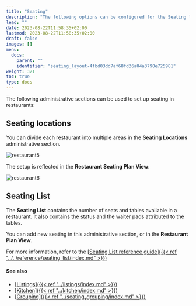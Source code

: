 ```yaml
---
title: "Seating"
description: "The following options can be configured for the Seating layout as a part of the Restaurant module."
lead: ""
date: 2023-08-22T11:58:35+02:00
lastmod: 2023-08-22T11:58:35+02:00
draft: false
images: []
menu:
  docs:
    parent: ""
    identifier: "seating_layout-4fbd03dd7af68fd36a04a3790e725981"
weight: 321
toc: true
type: docs
---
```

The following administrative sections can be used to set up seating in restaurants:

## Seating locations

You can divide each restaurant into multiple areas in the **Seating Locations** administrative section. 

![restaurant5](restaurant5.PNG)

The setup is reflected in the **Restaurant Seating Plan View**: 

![restaurant6](restaurant6.PNG)

## Seating List

The **Seating List** contains the number of seats and tables available in a restaurant. It also contains the status and the waiter pads attributed to the tables.

You can add new seating in this administrative section, or in the **Restaurant Plan View**.

For more information, refer to the [<ins>Seating List reference guide<ins>]({{< ref "../../reference/seating_list/index.md" >}})

#### See also

- [<ins>Listings<ins>]({{< ref "../listings/index.md" >}})
- [<ins>Kitchen<ins>]({{< ref "../kitchen/index.md" >}})
- [<ins>Grouping<ins>]({{< ref "../seating_grouping/index.md" >}})
